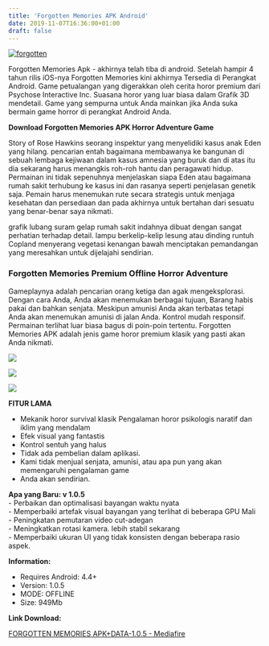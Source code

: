 ```yaml
---
title: 'Forgotten Memories APK Android'
date: 2019-11-07T16:36:00+01:00
draft: false
---
```


[![forgotten](https://1.bp.blogspot.com/-ug7yQi1OY9g/XcQ4nE7jP2I/AAAAAAAAAtc/00mM9N0msKUgqlAq5y2muPh02AqI2iedQCLcBGAsYHQ/s320/forgotten-memories-apk-android-768x432-picsay.jpg "forgotten")](https://1.bp.blogspot.com/-ug7yQi1OY9g/XcQ4nE7jP2I/AAAAAAAAAtc/00mM9N0msKUgqlAq5y2muPh02AqI2iedQCLcBGAsYHQ/s1600/forgotten-memories-apk-android-768x432-picsay.jpg)

  
Forgotten Memories Apk - akhirnya telah tiba di android. Setelah hampir 4 tahun rilis iOS-nya Forgotten Memories kini akhirnya Tersedia di Perangkat Android. Game petualangan yang digerakkan oleh cerita horor premium dari Psychose Interactive Inc. Suasana horor yang luar biasa dalam Grafik 3D mendetail. Game yang sempurna untuk Anda mainkan jika Anda suka bermain game horror di perangkat Android Anda.  
  
**Download Forgotten Memories APK Horror Adventure Game**  
  
Story of Rose Hawkins seorang inspektur yang menyelidiki kasus anak Eden yang hilang. pencarian entah bagaimana membawanya ke bangunan di sebuah lembaga kejiwaan dalam kasus amnesia yang buruk dan di atas itu dia sekarang harus menangkis roh-roh hantu dan peragawati hidup. Permainan ini tidak sepenuhnya menjelaskan siapa Eden atau bagaimana rumah sakit terhubung ke kasus ini dan rasanya seperti penjelasan genetik saja. Pemain harus menemukan rute secara strategis untuk menjaga kesehatan dan persediaan dan pada akhirnya untuk bertahan dari sesuatu yang benar-benar saya nikmati.  
  
grafik lubang suram gelap rumah sakit indahnya dibuat dengan sangat perhatian terhadap detail. lampu berkelip-kelip lesung atau dinding runtuh Copland menyerang vegetasi kenangan bawah menciptakan pemandangan yang meresahkan untuk dijelajahi sendirian.  

### Forgotten Memories Premium Offline Horror Adventure

Gameplaynya adalah pencarian orang ketiga dan agak mengeksplorasi. Dengan cara Anda, Anda akan menemukan berbagai tujuan, Barang habis pakai dan bahkan senjata. Meskipun amunisi Anda akan terbatas tetapi Anda akan menemukan amunisi di jalan Anda. Kontrol mudah responsif. Permainan terlihat luar biasa bagus di poin-poin tertentu. Forgotten Memories APK adalah jenis game horor premium klasik yang pasti akan Anda nikmati.  
  

[![](https://1.bp.blogspot.com/-jNeJLBhiRdE/XcQ5aWKFXBI/AAAAAAAAAto/S0cdCRQ5P6sOieSXRkE8gFFxfywJ2xzxgCLcBGAsYHQ/s320/forgotten-memories-android-768x433-picsay.jpg)](https://1.bp.blogspot.com/-jNeJLBhiRdE/XcQ5aWKFXBI/AAAAAAAAAto/S0cdCRQ5P6sOieSXRkE8gFFxfywJ2xzxgCLcBGAsYHQ/s1600/forgotten-memories-android-768x433-picsay.jpg)

  

[![](https://1.bp.blogspot.com/-SLnov5Nl4KQ/XcQ5eGWSPqI/AAAAAAAAAts/Wm9l626Icp0L2lFKNCWJt1fSfHqqNLnLwCLcBGAsYHQ/s320/forgotten-memories-android-download-768x433-picsay.jpg)](https://1.bp.blogspot.com/-SLnov5Nl4KQ/XcQ5eGWSPqI/AAAAAAAAAts/Wm9l626Icp0L2lFKNCWJt1fSfHqqNLnLwCLcBGAsYHQ/s1600/forgotten-memories-android-download-768x433-picsay.jpg)

  

[![](https://1.bp.blogspot.com/--blIyJv28HQ/XcQ5idj_l0I/AAAAAAAAAtw/cr5Tnta1Spg93lBNHA17Lbwze3qgiUBQwCLcBGAsYHQ/s320/forgotten-memories-mod-apk-768x433-picsay.jpg)](https://1.bp.blogspot.com/--blIyJv28HQ/XcQ5idj_l0I/AAAAAAAAAtw/cr5Tnta1Spg93lBNHA17Lbwze3qgiUBQwCLcBGAsYHQ/s1600/forgotten-memories-mod-apk-768x433-picsay.jpg)

  
**FITUR LAMA**  
  

*   Mekanik horor survival klasik Pengalaman horor psikologis naratif dan iklim yang mendalam
*   Efek visual yang fantastis
*   Kontrol sentuh yang halus
*   Tidak ada pembelian dalam aplikasi.
*   Kami tidak menjual senjata, amunisi, atau apa pun yang akan memengaruhi pengalaman game
*   Anda akan sendirian.

  
**Apa yang Baru: v 1.0.5**  
\- Perbaikan dan optimalisasi bayangan waktu nyata  
\- Memperbaiki artefak visual bayangan yang terlihat di beberapa GPU Mali  
\- Peningkatan pemutaran video cut-adegan  
\- Meningkatkan rotasi kamera. lebih stabil sekarang  
\- Memperbaiki ukuran UI yang tidak konsisten dengan beberapa rasio aspek.  
  
**Information:**  
  

*   Requires Android: 4.4+
*   Version: 1.0.5
*   MODE: OFFLINE
*   Size: 949Mb

**Link Download:**

  

[FORGOTTEN MEMORIES APK+DATA-1.0.5 - Mediafire](https://www.mediafire.com/file/n7z5bktucqxzelq/FORGOTTEN-MEMORIES-APK+DATA-1.0.5.rar/file)